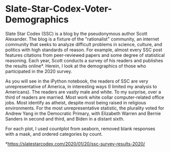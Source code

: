 # Slate-Star-Codex-Voter-Demographics
Slate Star Codex (SSC) is a blog by the pseudonymous author Scott Alexander. The blog is a fixture of the "rationalist" community, an internet community that seeks to analyze difficult problems in science, culture, and politics with high standards of reason. For example, almost every SSC post features citations from peer-reviewed papers and some degree of statistical reasoning. Each year, Scott conducts a survey of his readers and publishes the results online*. Herein, I look at the demographics of those who participated in the 2020 survey.

As you will see in the iPython notebook, the readers of SSC are very unrepresentative of America, in interesting ways (I limited my analysis to Americans). The readers are vastly male and white. To my surprise, over a third of readers are married. Most work white collar computer-related office jobs. Most identify as atheist, despite most being raised in religious environments. For the most unrepresentative statistic, the plurality voted for Andrew Yang in the Democratic Primary, with Elizabeth Warren and Bernie Sanders in second and third, and Biden in a distant sixth.

For each plot, I used countplot from seaborn, removed blank responses with a mask, and ordered categories by count.

*https://slatestarcodex.com/2020/01/20/ssc-survey-results-2020/
